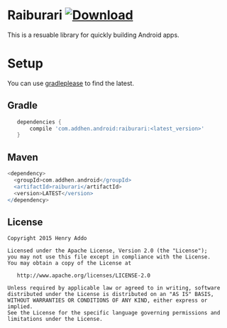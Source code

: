 Raiburari [ ![Download](https://api.bintray.com/packages/eyedol/maven/Raiburari/images/download.svg) ](https://bintray.com/eyedol/maven/Raiburari/_latestVersion)
=========

This is a resuable library for quickly building Android apps.

Setup
=====
You can use [gradleplease](http://gradleplease.appspot.com/#raiburari) to find the latest.

Gradle
------
```groovy
   dependencies {
       compile 'com.addhen.android:raiburari:<latest_version>'
   }
```

Maven
-----
```groovy
<dependency>
  <groupId>com.addhen.android</groupId>
  <artifactId>raiburari</artifactId>
  <version>LATEST</version>
</dependency>
```

License
--------

    Copyright 2015 Henry Addo

    Licensed under the Apache License, Version 2.0 (the "License");
    you may not use this file except in compliance with the License.
    You may obtain a copy of the License at

       http://www.apache.org/licenses/LICENSE-2.0

    Unless required by applicable law or agreed to in writing, software
    distributed under the License is distributed on an "AS IS" BASIS,
    WITHOUT WARRANTIES OR CONDITIONS OF ANY KIND, either express or implied.
    See the License for the specific language governing permissions and
    limitations under the License.